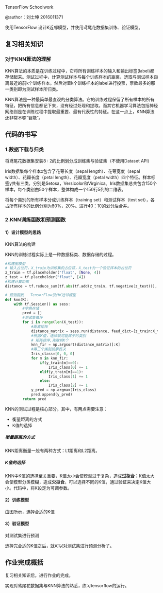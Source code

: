 TensorFlow Schoolwork

@author：刘士坤 2016011371 

使用TensorFlow 设计K近邻模型，并使用鸢尾花数据集训练、验证模型。

## 复习相关知识

### 对于KNN算法的理解

KNN算法的本质是在训练过程中，它将所有训练样本的输入和输出标签(label)都存储起来。测试过程中，计算测试样本与每个训练样本的距离，选取与测试样本距离最近的前k个训练样本。然后对着k个训练样本的label进行投票，票数最多的那一类别即为测试样本所归类。 

KNN算法是一种最简单最直观的分类算法。它的训练过程保留了所有样本的所有特征，把所有信息都记下来，没有经过处理和提取。而其它机器学习算法包括神经网络则是在训练过程中提取最重要、最有代表性的特征。在这一点上，KNN算法还非常不够“智能”。

## 代码的书写

### 1.数据下载与归类

将鸢尾花数据集安装8 : 2的比例划分成训练集与验证集（不使用Dataset API）

Iris数据集每个样本x包含了花萼长度（sepal length）、花萼宽度（sepal width）、花瓣长度（petal length）、花瓣宽度（petal width）四个特征。样本标签y共有三类，分别是Setosa，Versicolor和Virginica。Iris数据集总共包含150个样本，每个类别由50个样本，整体构成一个150行5列的二维表。

将每个类别的所有样本分成训练样本（training set）和测试样本（test set），各占所有样本的比例分别为80%，20%。进行40：10的划分后合并。

### 2.KNN训练函数和预测函数

#### 1）设计模型的思路

KNN算法的构建

KNN的训练过程实际上是一种数据标类、数据存储的过程。

```python
#构建图模型
# 输入占位符，X_train为训练集的占位符，X_test为一个验证样本的占位符
z_train = tf.placeholder("float", [None, 4])
z_test = tf.placeholder("float", [4])
#构建计算距离
distance = tf.reduce_sum(tf.abs(tf.add(z_train, tf.negative(z_test))), reduction_indices=1)

# 预测函数   TensorFlow设计K近邻模型
def knn(K): 
    with tf.Session() as sess:
        #字典存储
        pred = [] 
        #测试集循环
        for i in range(len(X_test)):
            #距离矩阵
            distance_matrix = sess.run(distance, feed_dict={z_train:X_train,z_test:X_test[i]}) 
            #根据K值，选择最可能属于的类别
            # 矩阵排序,先取前K个
            knn_fir = np.argsort(distance_matrix)[:K]
            #再三个类别投票表决 
            Iris_class=[0, 0, 0]
            for m in knn_fir:
                if(y_train[m]==0):
                    Iris_class[0] += 1
                elif(y_train[m]==1):
                    Iris_class[1] += 1
                else:
                    Iris_class[2] += 1
            y_pred = np.argmax(Iris_class)
            pred.append(y_pred)
        return pred
```

KNN的测试过程是核心部分。其中，有两点需要注意：

- 衡量距离的方式
- K值的选择

##### 衡量距离的方式

KNN距离衡量一般有两种方式：L1距离和L2距离。

##### K值的选择

KNN中K值的选择至关重要，K值太小会使模型过于复杂，造成**过拟合**；K值太大会使模型分类模糊，造成**欠拟合**。可以选择不同的K值，通过验证来决定K值大小。代码中，将K设定为可调参数。



#### 2）训练模型

由图所示，选择合适的K值



#### 3）验证模型

对测试集进行预测

选择完合适的K值之后，就可以对测试集进行预测分析了。



## 作业完成概括

复习相关知识后，进行作业的完成。

实现对鸢尾花数据集与KNN算法的熟悉，练习tensorflow的运行。

